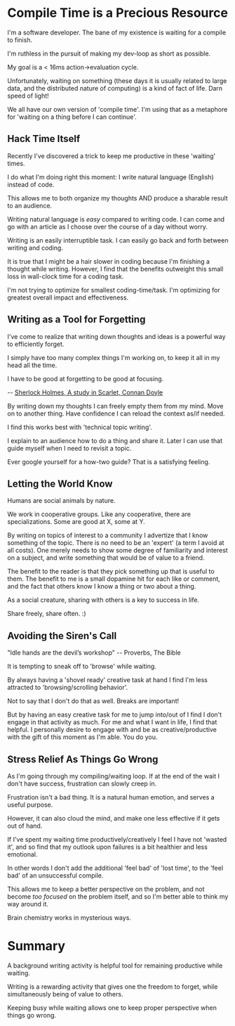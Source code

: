 # Compile Time is a Precious Resource

I'm a software developer. The bane of my existence is waiting for a compile to finish.

I'm ruthless in the pursuit of making my dev-loop as short as possible.

My goal is a < 16ms action->evaluation cycle.

Unfortunately, waiting on something (these days it is usually related to large data, and the distributed nature of computing) is a kind of fact of life. Darn speed of light!

We all have our own version of 'compile time'. I'm using that as a metaphore for 'waiting on a thing before I can continue'.

## Hack Time Itself
Recently I've discovered a trick to keep me productive in these 'waiting' times.

I do what I'm doing right this moment: I write natural language (English) instead of code.

This allows me to both organize my thoughts AND produce a sharable result to an audience.

Writing natural language is _easy_ compared to writing code. I can come and go with an article as I choose over the course of a day without worry.

Writing is an easily interruptible task. I can easily go back and forth between writing and coding.

It is true that I might be a hair slower in coding because I'm finishing a thought while writing. However, I find that the benefits outweight this small loss in wall-clock time for a coding task.

I'm not trying to optimize for smallest coding-time/task. I'm optimizing for greatest overall impact and effectiveness.

## Writing as a Tool for Forgetting

I've come to realize that writing down thoughts and ideas is a powerful way to efficiently forget.

I simply have too many complex things I'm working on, to keep it all in my head all the time.

I have to be good at forgetting to be good at focusing.

-- [Sherlock Holmes, A study in Scarlet, Connan Doyle](https://www.gutenberg.org/files/244/244-h/244-h.htm#:~:text=%E2%80%9CYou%20appear%20to,the%20useful%20ones.%E2%80%9D)

By writing down my thoughts I can freely empty them from my mind. Move on to another thing. Have confidence I can reload the context as/if needed.

I find this works best with 'technical topic writing'. 

I explain to an audience how to do a thing and share it. Later I can use that guide myself when I need to revisit a topic.

Ever google yourself for a how-two guide? That is a satisfying feeling.

## Letting the World Know

Humans are social animals by nature.

We work in cooperative groups. Like any cooperative, there are specializations. Some are good at X, some at Y.

By writing on topics of interest to a community I advertize that I know something of the topic. There is no need to be an 'expert' (a term I avoid at all costs). One merely needs to show some degree of familiarity and interest on a subject, and write something that would be of value to a friend.

The benefit to the reader is that they pick something up that is useful to them. The benefit to me is a small dopamine hit for each like or comment, and the fact that others know I know a thing or two about a thing.

As a social creature, sharing with others is a key to success in life. 

Share freely, share often. :)

## Avoiding the Siren's Call

"Idle hands are the devil’s workshop" -- Proverbs, The Bible

It is tempting to sneak off to 'browse' while waiting.

By always having a 'shovel ready' creative task at hand I find I'm less attracted to 'browsing/scrolling behavior'.

Not to say that I don't do that as well. Breaks are important! 

But by having an easy creative task for me to jump into/out of I find I don't engage in that activity as much. For me and what I want in life, I find that helpful. I personally desire to engage with and be as creative/productive with the gift of this moment as I'm able. You do you.

## Stress Relief As Things Go Wrong

As I'm going through my compiling/waiting loop. If at the end of the wait I don't have success, frustration can slowly creep in.

Frustration isn't a bad thing. It is a natural human emotion, and serves a useful purpose.

However, it can also cloud the mind, and make one less effective if it gets out of hand.

If I've spent my waiting time productively/creatively I feel I have not 'wasted it', and so find that my outlook upon failures is a bit healthier and less emotional.

In other words I don't add the additional 'feel bad' of 'lost time', to the 'feel bad' of an unsuccessful compile.

This allows me to keep a better perspective on the problem, and not become _too focused_ on the problem itself, and so I'm better able to think my way around it.

Brain chemistry works in mysterious ways.

# Summary

A background writing activity is helpful tool for remaining productive while waiting.

Writing is a rewarding activity that gives one the freedom to forget, while simultaneously being of value to others.

Keeping busy while waiting allows one to keep proper perspective when things go wrong.
